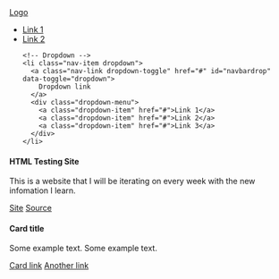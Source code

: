 <html lang="en">
<head>
  <title>Portfolio Homepage</title>
<meta charset="utf-8">
  <meta name="viewport" content="width=device-width, initial-scale=1">
  <link rel="stylesheet" href="https://maxcdn.bootstrapcdn.com/bootstrap/4.5.2/css/bootstrap.min.css">
  <script src="https://ajax.googleapis.com/ajax/libs/jquery/3.5.1/jquery.min.js"></script>
  <script src="https://cdnjs.cloudflare.com/ajax/libs/popper.js/1.16.0/umd/popper.min.js"></script>
  <script src="https://maxcdn.bootstrapcdn.com/bootstrap/4.5.2/js/bootstrap.min.js"></script>  
</head>

<header>
    
  
</header>        
        


<nav class="navbar navbar-expand-sm bg-dark navbar-dark fixed-top">
  <!-- Brand -->
  <a class="navbar-brand" href="#">Logo</a>

  <!-- Links -->
  <ul class="navbar-nav">
    <li class="nav-item">
      <a class="nav-link" href="#">Link 1</a>
    </li>
    <li class="nav-item">
      <a class="nav-link" href="#">Link 2</a>
    </li>

    <!-- Dropdown -->
    <li class="nav-item dropdown">
      <a class="nav-link dropdown-toggle" href="#" id="navbardrop" data-toggle="dropdown">
        Dropdown link
      </a>
      <div class="dropdown-menu">
        <a class="dropdown-item" href="#">Link 1</a>
        <a class="dropdown-item" href="#">Link 2</a>
        <a class="dropdown-item" href="#">Link 3</a>
      </div>
    </li>
  </ul>
</nav> 
  

  <body>

  
<div class="card-deck">
  <div class="card">
    <div class="card-body">
      <h4 class="card-title">HTML Testing Site</h4>
      <p class="card-text">This is a website that I will be iterating on every week with the new infomation I learn.</p>
      <a href="https://elliottingey.github.io/Portfolio/htmltestingWeek2" class="card-link">Site</a>
      <a href="https://github.com/elliottingey/Portfolio/blob/main/HTML%26CSS/HTMLtutorialWeek2.html" class="card-link">Source</a>
    </div>
  </div>
  
  <div class="card">
    <div class="card-body">
      <h4 class="card-title">Card title</h4>
      <p class="card-text">Some example text. Some example text.</p>
      <a href="#" class="card-link">Card link</a>
      <a href="#" class="card-link">Another link</a>
    </div>
  </div>
</div>
  
  
  </body>
  </html>
